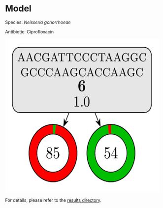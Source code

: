 
# Model

Species: *Neisseria gonorrhoeae*

Antibiotic: Ciprofloxacin

<img src="./model.png" width=500 height=500 />

For details, please refer to the [results directory](../../../../../results/cart_b/neisseria%20gonorrhoeae/ciprofloxacin/repeat_1/).

